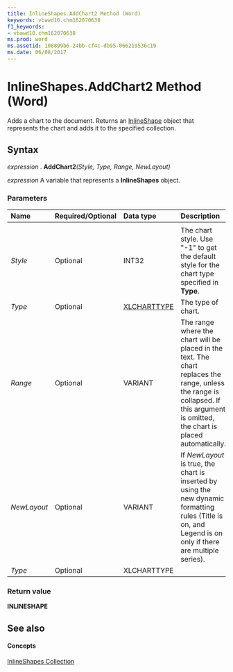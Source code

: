 ```yaml
---
title: InlineShapes.AddChart2 Method (Word)
keywords: vbawd10.chm162070638
f1_keywords:
- vbawd10.chm162070638
ms.prod: word
ms.assetid: 108899b6-24bb-cf4c-db95-066219536c19
ms.date: 06/08/2017
---
```



# InlineShapes.AddChart2 Method (Word)

Adds a chart to the document. Returns an [InlineShape](inlineshape-object-word.md) object that represents the chart and adds it to the specified collection.


## Syntax

 _expression_ . **AddChart2**_(Style,_ _Type,_ _Range,_ _NewLayout)_

 _expression_ A variable that represents a **InlineShapes** object.


### Parameters



|**Name**|**Required/Optional**|**Data type**|**Description**|
|:-----|:-----|:-----|:-----|
|||||
| _Style_|Optional|INT32|The chart style. Use "-1" to get the default style for the chart type specified in  **Type**.|
| _Type_|Optional|[XLCHARTTYPE](http://msdn.microsoft.com/library/bba4ee89-ee91-f55a-d2e0-59a73e5bfabe%28Office.15%29.aspx)|The type of chart.|
| _Range_|Optional|VARIANT|The range where the chart will be placed in the text. The chart replaces the range, unless the range is collapsed. If this argument is omitted, the chart is placed automatically.|
| _NewLayout_|Optional|VARIANT|If  _NewLayout_ is true, the chart is inserted by using the new dynamic formatting rules (Title is on, and Legend is on only if there are multiple series).|
| _Type_|Optional|XLCHARTTYPE||

### Return value

 **INLINESHAPE**


## See also


#### Concepts


[InlineShapes Collection](inlineshapes-object-word.md)


